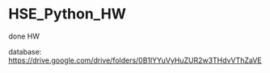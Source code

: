 # HSE_Python_HW
done HW


database: https://drive.google.com/drive/folders/0B1lYYuVyHuZUR2w3THdvVThZaVE
